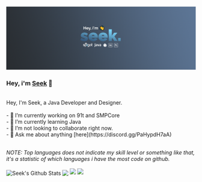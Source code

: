 [![Header](https://raw.githubusercontent.com/SeekYML/About/master/Seek/About.png "Header")](https://some-url.dev/)
<br />
### Hey, i'm [Seek](https://seek.ml) 👋
<br />
Hey, I'm Seek, a Java Developer and Designer.
<br />
<br />
- 🔭 I’m currently working on 91t and SMPCore
<br />
- 🌱 I’m currently learning Java
<br />
- 👯 I’m not looking to collaborate right now.
<br />
- 💬 Ask me about anything [here](https://discord.gg/PaHypdH7aA)
<br />
<br />

*NOTE: Top languages does not indicate my skill level or something like that, it's a statistic of which languages i have the most code on github.*
<br />
<br />
<a>
  <img align="center" src="https://github-readme-stats.vercel.app/api?username=seekyml&show_icons=true&include_all_commits=true&theme=nord" alt="Seek's Github Stats" />
</a>
<a>
  <img align="center" src="https://github-readme-stats.vercel.app/api/top-langs/?username=seekyml&layout=compact&theme=nord" />
</a>
  <img src="https://github-readme-stats.vercel.app/api/pin/?username=seekyml&repo=SMSHPLGN&theme=nord" /> 
  <img src="https://github-readme-stats.vercel.app/api/pin/?username=seekyml&repo=SMPCore&theme=nord" />
